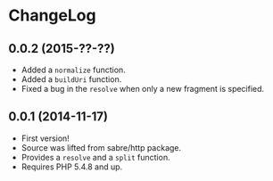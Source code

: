 ChangeLog
=========

0.0.2 (2015-??-??)
------------------

* Added a `normalize` function.
* Added a `buildUri` function.
* Fixed a bug in the `resolve` when only a new fragment is specified.


0.0.1 (2014-11-17)
------------------

* First version!
* Source was lifted from sabre/http package.
* Provides a `resolve` and a `split` function.
* Requires PHP 5.4.8 and up.
